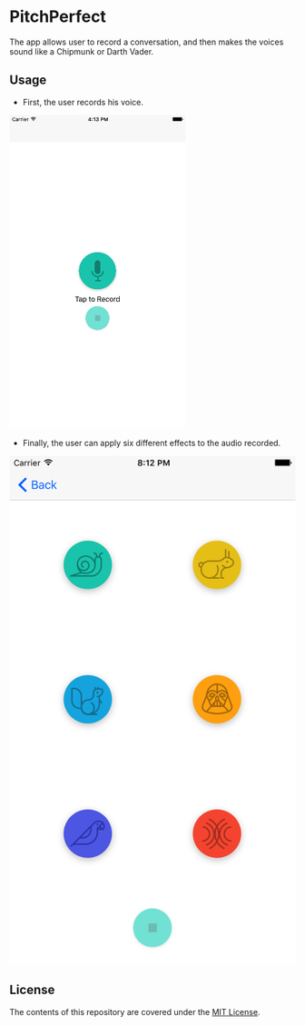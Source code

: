 # PitchPerfect
The app allows user to record a conversation, and then makes the voices sound like a Chipmunk or Darth Vader.

## Usage 
- First, the user records his voice.

![Alt text](/ScreenShot/RecordSounds.png?raw=true "")                        

- Finally, the user can apply six different effects to the audio recorded.

![Alt text](/ScreenShot/PlaySounds.png?raw=true "")

## License
The contents of this repository are covered under the [MIT License](LICENSE).
